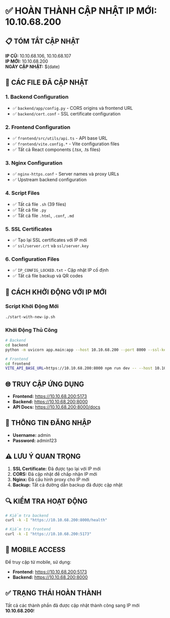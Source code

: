# ✅ HOÀN THÀNH CẬP NHẬT IP MỚI: 10.10.68.200

## 📋 TÓM TẮT CẬP NHẬT

**IP CŨ:** 10.10.68.106, 10.10.68.107  
**IP MỚI:** 10.10.68.200  
**NGÀY CẬP NHẬT:** $(date)

## 🔧 CÁC FILE ĐÃ CẬP NHẬT

### 1. Backend Configuration
- ✅ `backend/app/config.py` - CORS origins và frontend URL
- ✅ `backend/cert.conf` - SSL certificate configuration

### 2. Frontend Configuration  
- ✅ `frontend/src/utils/api.ts` - API base URL
- ✅ `frontend/vite.config.*` - Vite configuration files
- ✅ Tất cả React components (.tsx, .ts files)

### 3. Nginx Configuration
- ✅ `nginx-https.conf` - Server names và proxy URLs
- ✅ Upstream backend configuration

### 4. Script Files
- ✅ Tất cả file `.sh` (39 files)
- ✅ Tất cả file `.py` 
- ✅ Tất cả file `.html`, `.conf`, `.md`

### 5. SSL Certificates
- ✅ Tạo lại SSL certificates với IP mới
- ✅ `ssl/server.crt` và `ssl/server.key`

### 6. Configuration Files
- ✅ `IP_CONFIG_LOCKED.txt` - Cập nhật IP cố định
- ✅ Tất cả file backup và QR codes

## 🚀 CÁCH KHỞI ĐỘNG VỚI IP MỚI

### Script Khởi Động Mới
```bash
./start-with-new-ip.sh
```

### Khởi Động Thủ Công
```bash
# Backend
cd backend
python -m uvicorn app.main:app --host 10.10.68.200 --port 8000 --ssl-keyfile ../ssl/server.key --ssl-certfile ../ssl/server.crt &

# Frontend  
cd frontend
VITE_API_BASE_URL=https://10.10.68.200:8000 npm run dev -- --host 10.10.68.200 --port 5173 --https &
```

## 🌐 TRUY CẬP ỨNG DỤNG

- **Frontend:** https://10.10.68.200:5173
- **Backend:** https://10.10.68.200:8000  
- **API Docs:** https://10.10.68.200:8000/docs

## 🔐 THÔNG TIN ĐĂNG NHẬP

- **Username:** admin
- **Password:** admin123

## ⚠️ LƯU Ý QUAN TRỌNG

1. **SSL Certificate:** Đã được tạo lại với IP mới
2. **CORS:** Đã cập nhật để chấp nhận IP mới
3. **Nginx:** Đã cấu hình proxy cho IP mới
4. **Backup:** Tất cả đường dẫn backup đã được cập nhật

## 🔍 KIỂM TRA HOẠT ĐỘNG

```bash
# Kiểm tra backend
curl -k -I "https://10.10.68.200:8000/health"

# Kiểm tra frontend  
curl -k -I "https://10.10.68.200:5173"
```

## 📱 MOBILE ACCESS

Để truy cập từ mobile, sử dụng:
- **Frontend:** https://10.10.68.200:5173
- **Backend:** https://10.10.68.200:8000

## ✅ TRẠNG THÁI HOÀN THÀNH

Tất cả các thành phần đã được cập nhật thành công sang IP mới **10.10.68.200**!
